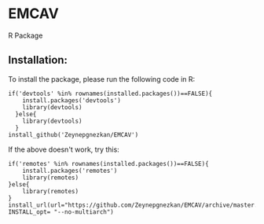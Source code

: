 # EMCAV
R Package

## Installation:
To install the package, please run the following code in R:

```
if('devtools' %in% rownames(installed.packages())==FALSE){
    install.packages('devtools')
    library(devtools)
  }else{
    library(devtools)
  }
install_github('Zeynepgnezkan/EMCAV')
```
If the above doesn't work, try this:
```
if('remotes' %in% rownames(installed.packages())==FALSE){
    install.packages('remotes')
    library(remotes)
}else{
    library(remotes)
}
install_url(url="https://github.com/Zeynepgnezkan/EMCAV/archive/master.zip", INSTALL_opt= "--no-multiarch")
```
